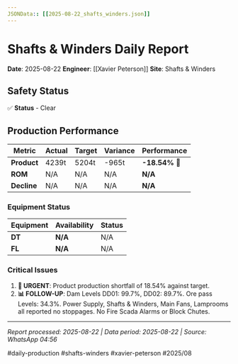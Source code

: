 ```yaml
---
JSONData:: [[2025-08-22_shafts_winders.json]]
---
```


# Shafts & Winders Daily Report
**Date**: 2025-08-22
**Engineer**: [[Xavier Peterson]]
**Site**: Shafts & Winders

## Safety Status
✅ **Status** - Clear

## Production Performance
| Metric | Actual | Target | Variance | Performance |
|--------|--------|--------|----------|-------------|
| **Product** | 4239t | 5204t | -965t | **-18.54%** 🔴 |
| **ROM** | N/A | N/A | N/A | **N/A** |
| **Decline** | N/A | N/A | N/A | **N/A** |

### Equipment Status
| Equipment | Availability | Status |
|-----------|-------------|---------|
| **DT** | **N/A** | N/A |
| **FL** | **N/A** | N/A |

### Critical Issues
1. **🔴 URGENT**: Product production shortfall of 18.54% against target.
2. **📊 FOLLOW-UP**: Dam Levels DD01: 99.7%, DD02: 89.7%. Ore pass Levels: 34.3%. Power Supply, Shafts & Winders, Main Fans, Lamprooms all reported no stoppages. No Fire Scada Alarms or Block Chutes.

---
*Report processed: 2025-08-22 | Data period: 2025-08-22 | Source: WhatsApp 04:56*

#daily-production #shafts-winders #xavier-peterson #2025/08